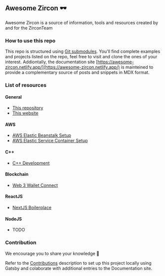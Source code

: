 ## Awesome Zircon 🕶️

Awesome Zircon is a source of information, tools and resources created by and for the ZirconTeam

### How to use this repo

This repo is structured using [Git submodules](https://git-scm.com/book/en/v2/Git-Tools-Submodules). You'll find complete examples and projects listed on the repo, feel free to visit and clone the ones of your interest.
Addiontally, the documentation site [https://awesome-zircon.netlify.app/](https://awesome-zircon.netlify.app/) is mainteined to provide a complementary source of posts and snippets in MDX format.

### List of resources

#### General

- [This repository](https://github.com/zircon-tech/awesome-zircon)
- [This website](https://awesome-zircon.netlify.app/)

#### AWS

* [AWS Elastic Beanstalk Setup](https://github.com/zircon-tech/aws-eb-setup)
* [AWS Elastic Service Container Setup](https://github.com/zircon-tech/aws-ecs-setup)

#### C++

* [C++ Development](https://github.com/zircon-tech/cpp-development)

#### Blockchain

- [Web 3 Wallet Connect](https://github.com/zircon-tech/web3-wallet-connect)

#### ReactJS
 - [NextJS Boilerplace](https://github.com/zircon-tech/reactjs-boilerplate)

#### NodeJS
- TODO

### Contribution
We encourage you to share your knowledge 🚀

Refer to the [Contributions](https://github.com/zircon-tech/awesome-zircon/blob/main/CONTRIBUTIONS.md) description to set up this project locally using Gatsby and colaborate with additional entries to the Documentation site.

